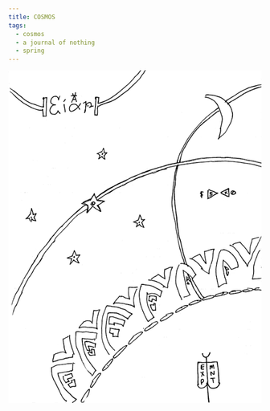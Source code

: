 ```yaml
---
title: COSMOS
tags:
  - cosmos
  - a journal of nothing
  - spring
---
```

![cosmos](cosmos.png)

